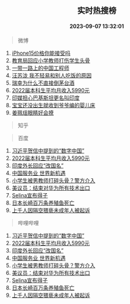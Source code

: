 <div align="center"><h2>实时热搜榜</h2><h4>2023-09-07 13:32:01</h4></div>

> 微博  

1. [iPhone15价格你能接受吗](https://s.weibo.com/weibo?q=%23iPhone15%E4%BB%B7%E6%A0%BC%E4%BD%A0%E8%83%BD%E6%8E%A5%E5%8F%97%E5%90%97%23&t=31&band_rank=1&Refer=top)<br />
2. [教育局回应小学教师打伤学生头骨](https://s.weibo.com/weibo?q=%23%E6%95%99%E8%82%B2%E5%B1%80%E5%9B%9E%E5%BA%94%E5%B0%8F%E5%AD%A6%E6%95%99%E5%B8%88%E6%89%93%E4%BC%A4%E5%AD%A6%E7%94%9F%E5%A4%B4%E9%AA%A8%23&t=31&band_rank=2&Refer=top)<br />
3. [一带一路上的中国工程师](https://s.weibo.com/weibo?q=%23%E4%B8%80%E5%B8%A6%E4%B8%80%E8%B7%AF%E4%B8%8A%E7%9A%84%E4%B8%AD%E5%9B%BD%E5%B7%A5%E7%A8%8B%E5%B8%88%23&t=31&band_rank=3&Refer=top)<br />
4. [汪苏泷 我不轻易和别人吃饭的原因](https://s.weibo.com/weibo?q=%E6%B1%AA%E8%8B%8F%E6%B3%B7%20%E6%88%91%E4%B8%8D%E8%BD%BB%E6%98%93%E5%92%8C%E5%88%AB%E4%BA%BA%E5%90%83%E9%A5%AD%E7%9A%84%E5%8E%9F%E5%9B%A0&t=31&band_rank=4&Refer=top)<br />
5. [瑞幸为什么不直接倒茅台酒](https://s.weibo.com/weibo?q=%E7%91%9E%E5%B9%B8%E4%B8%BA%E4%BB%80%E4%B9%88%E4%B8%8D%E7%9B%B4%E6%8E%A5%E5%80%92%E8%8C%85%E5%8F%B0%E9%85%92&t=31&band_rank=5&Refer=top)<br />
6. [2022届本科生平均月收入5990元](https://s.weibo.com/weibo?q=%232022%E5%B1%8A%E6%9C%AC%E7%A7%91%E7%94%9F%E5%B9%B3%E5%9D%87%E6%9C%88%E6%94%B6%E5%85%A55990%E5%85%83%23&t=31&band_rank=6&Refer=top)<br />
7. [印媒担心巴基斯坦更名叫印度](https://s.weibo.com/weibo?q=%23%E5%8D%B0%E5%AA%92%E6%8B%85%E5%BF%83%E5%B7%B4%E5%9F%BA%E6%96%AF%E5%9D%A6%E6%9B%B4%E5%90%8D%E5%8F%AB%E5%8D%B0%E5%BA%A6%23&t=31&band_rank=7&Refer=top)<br />
8. [宝宝还没出生就收到爷爷编的婴儿床](https://s.weibo.com/weibo?q=%23%E5%AE%9D%E5%AE%9D%E8%BF%98%E6%B2%A1%E5%87%BA%E7%94%9F%E5%B0%B1%E6%94%B6%E5%88%B0%E7%88%B7%E7%88%B7%E7%BC%96%E7%9A%84%E5%A9%B4%E5%84%BF%E5%BA%8A%23&t=31&band_rank=8&Refer=top)<br />
9. [姜珮瑶眼睛好会撩](https://s.weibo.com/weibo?q=%23%E5%A7%9C%E7%8F%AE%E7%91%B6%E7%9C%BC%E7%9D%9B%E5%A5%BD%E4%BC%9A%E6%92%A9%23&t=31&band_rank=9&Refer=top)<br />

> 知乎  


> 百度  

1. [习近平贺信中提到的“数字中国”](https://www.baidu.com/s?wd=%E4%B9%A0%E8%BF%91%E5%B9%B3%E8%B4%BA%E4%BF%A1%E4%B8%AD%E6%8F%90%E5%88%B0%E7%9A%84%E2%80%9C%E6%95%B0%E5%AD%97%E4%B8%AD%E5%9B%BD%E2%80%9D&sa=fyb_news&rsv_dl=fyb_news)<br />
2. [2022届本科生平均月收入5990元](https://www.baidu.com/s?wd=2022%E5%B1%8A%E6%9C%AC%E7%A7%91%E7%94%9F%E5%B9%B3%E5%9D%87%E6%9C%88%E6%94%B6%E5%85%A55990%E5%85%83&sa=fyb_news&rsv_dl=fyb_news)<br />
3. [印度外长回应“改国名”](https://www.baidu.com/s?wd=%E5%8D%B0%E5%BA%A6%E5%A4%96%E9%95%BF%E5%9B%9E%E5%BA%94%E2%80%9C%E6%94%B9%E5%9B%BD%E5%90%8D%E2%80%9D&sa=fyb_news&rsv_dl=fyb_news)<br />
4. [中国服务业 世界新机遇](https://www.baidu.com/s?wd=%E4%B8%AD%E5%9B%BD%E6%9C%8D%E5%8A%A1%E4%B8%9A+%E4%B8%96%E7%95%8C%E6%96%B0%E6%9C%BA%E9%81%87&sa=fyb_news&rsv_dl=fyb_news)<br />
5. [小学生被男教师打碎头骨？警方介入](https://www.baidu.com/s?wd=%E5%B0%8F%E5%AD%A6%E7%94%9F%E8%A2%AB%E7%94%B7%E6%95%99%E5%B8%88%E6%89%93%E7%A2%8E%E5%A4%B4%E9%AA%A8%EF%BC%9F%E8%AD%A6%E6%96%B9%E4%BB%8B%E5%85%A5&sa=fyb_news&rsv_dl=fyb_news)<br />
6. [美议员：结束对华为所有技术出口](https://www.baidu.com/s?wd=%E7%BE%8E%E8%AE%AE%E5%91%98%EF%BC%9A%E7%BB%93%E6%9D%9F%E5%AF%B9%E5%8D%8E%E4%B8%BA%E6%89%80%E6%9C%89%E6%8A%80%E6%9C%AF%E5%87%BA%E5%8F%A3&sa=fyb_news&rsv_dl=fyb_news)<br />
7. [Selina宣布得子](https://www.baidu.com/s?wd=Selina%E5%AE%A3%E5%B8%83%E5%BE%97%E5%AD%90&sa=fyb_news&rsv_dl=fyb_news)<br />
8. [日本长崎百万条养殖鱼死亡](https://www.baidu.com/s?wd=%E6%97%A5%E6%9C%AC%E9%95%BF%E5%B4%8E%E7%99%BE%E4%B8%87%E6%9D%A1%E5%85%BB%E6%AE%96%E9%B1%BC%E6%AD%BB%E4%BA%A1&sa=fyb_news&rsv_dl=fyb_news)<br />
9. [上千人因隔空猥亵未成年人被起诉](https://www.baidu.com/s?wd=%E4%B8%8A%E5%8D%83%E4%BA%BA%E5%9B%A0%E9%9A%94%E7%A9%BA%E7%8C%A5%E4%BA%B5%E6%9C%AA%E6%88%90%E5%B9%B4%E4%BA%BA%E8%A2%AB%E8%B5%B7%E8%AF%89&sa=fyb_news&rsv_dl=fyb_news)<br />

> 哔哩哔哩  

1. [习近平贺信中提到的“数字中国”](https://www.baidu.com/s?wd=%E4%B9%A0%E8%BF%91%E5%B9%B3%E8%B4%BA%E4%BF%A1%E4%B8%AD%E6%8F%90%E5%88%B0%E7%9A%84%E2%80%9C%E6%95%B0%E5%AD%97%E4%B8%AD%E5%9B%BD%E2%80%9D&sa=fyb_news&rsv_dl=fyb_news)<br />
2. [2022届本科生平均月收入5990元](https://www.baidu.com/s?wd=2022%E5%B1%8A%E6%9C%AC%E7%A7%91%E7%94%9F%E5%B9%B3%E5%9D%87%E6%9C%88%E6%94%B6%E5%85%A55990%E5%85%83&sa=fyb_news&rsv_dl=fyb_news)<br />
3. [印度外长回应“改国名”](https://www.baidu.com/s?wd=%E5%8D%B0%E5%BA%A6%E5%A4%96%E9%95%BF%E5%9B%9E%E5%BA%94%E2%80%9C%E6%94%B9%E5%9B%BD%E5%90%8D%E2%80%9D&sa=fyb_news&rsv_dl=fyb_news)<br />
4. [中国服务业 世界新机遇](https://www.baidu.com/s?wd=%E4%B8%AD%E5%9B%BD%E6%9C%8D%E5%8A%A1%E4%B8%9A+%E4%B8%96%E7%95%8C%E6%96%B0%E6%9C%BA%E9%81%87&sa=fyb_news&rsv_dl=fyb_news)<br />
5. [小学生被男教师打碎头骨？警方介入](https://www.baidu.com/s?wd=%E5%B0%8F%E5%AD%A6%E7%94%9F%E8%A2%AB%E7%94%B7%E6%95%99%E5%B8%88%E6%89%93%E7%A2%8E%E5%A4%B4%E9%AA%A8%EF%BC%9F%E8%AD%A6%E6%96%B9%E4%BB%8B%E5%85%A5&sa=fyb_news&rsv_dl=fyb_news)<br />
6. [美议员：结束对华为所有技术出口](https://www.baidu.com/s?wd=%E7%BE%8E%E8%AE%AE%E5%91%98%EF%BC%9A%E7%BB%93%E6%9D%9F%E5%AF%B9%E5%8D%8E%E4%B8%BA%E6%89%80%E6%9C%89%E6%8A%80%E6%9C%AF%E5%87%BA%E5%8F%A3&sa=fyb_news&rsv_dl=fyb_news)<br />
7. [Selina宣布得子](https://www.baidu.com/s?wd=Selina%E5%AE%A3%E5%B8%83%E5%BE%97%E5%AD%90&sa=fyb_news&rsv_dl=fyb_news)<br />
8. [日本长崎百万条养殖鱼死亡](https://www.baidu.com/s?wd=%E6%97%A5%E6%9C%AC%E9%95%BF%E5%B4%8E%E7%99%BE%E4%B8%87%E6%9D%A1%E5%85%BB%E6%AE%96%E9%B1%BC%E6%AD%BB%E4%BA%A1&sa=fyb_news&rsv_dl=fyb_news)<br />
9. [上千人因隔空猥亵未成年人被起诉](https://www.baidu.com/s?wd=%E4%B8%8A%E5%8D%83%E4%BA%BA%E5%9B%A0%E9%9A%94%E7%A9%BA%E7%8C%A5%E4%BA%B5%E6%9C%AA%E6%88%90%E5%B9%B4%E4%BA%BA%E8%A2%AB%E8%B5%B7%E8%AF%89&sa=fyb_news&rsv_dl=fyb_news)<br />
